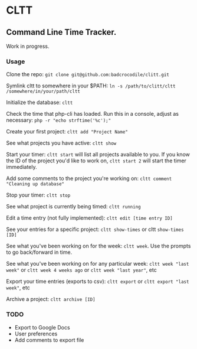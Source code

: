 # CLTT

## Command Line Time Tracker. 

Work in progress.

### Usage

Clone the repo: `git clone git@github.com:badcrocodile/clitt.git`

Symlink cltt to somewhere in your $PATH: `ln -s /path/to/clitt/cltt /somewhere/in/your/path/cltt`

Initialize the database: `cltt`

Check the time that php-cli has loaded. Run this in a console, adjust as necessary: `php -r "echo strftime('%c');"`

Create your first project: `cltt add "Project Name"`

See what projects you have active: `cltt show`

Start your timer: `cltt start` will list all projects available to you. If you know the ID of the project you'd like to work on, `cltt start 2` will start the timer immediately.

Add some comments to the project you're working on: `cltt comment "Cleaning up database"`

Stop your timer: `cltt stop`

See what project is currently being timed: `cltt running`

Edit a time entry (not fully implemented): `cltt edit [time entry ID]`

See your entries for a specific project: `cltt show-times` or cltt `show-times [ID]`

See what you've been working on for the week: `cltt week`. Use the prompts to go back/forward in time.

See what you've been working on for any particular week: `cltt week "last week"` or `cltt week 4 weeks ago` or `cltt week "last year"`, etc

Export your time entries (exports to csv): `cltt export` or `cltt export "last week"`, etc

Archive a project: `cltt archive [ID]`

### TODO

* Export to Google Docs
* User preferences
* Add comments to export file

